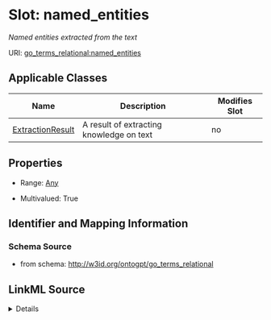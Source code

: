 

# Slot: named_entities


_Named entities extracted from the text_



URI: [go_terms_relational:named_entities](http://w3id.org/ontogpt/go_terms_relationalnamed_entities)



<!-- no inheritance hierarchy -->





## Applicable Classes

| Name | Description | Modifies Slot |
| --- | --- | --- |
| [ExtractionResult](ExtractionResult.md) | A result of extracting knowledge on text |  no  |







## Properties

* Range: [Any](Any.md)

* Multivalued: True





## Identifier and Mapping Information







### Schema Source


* from schema: http://w3id.org/ontogpt/go_terms_relational




## LinkML Source

<details>
```yaml
name: named_entities
description: Named entities extracted from the text
from_schema: http://w3id.org/ontogpt/go_terms_relational
rank: 1000
multivalued: true
alias: named_entities
owner: ExtractionResult
domain_of:
- ExtractionResult
range: Any
inlined: true
inlined_as_list: true

```
</details>